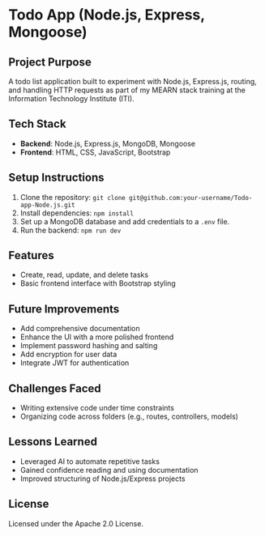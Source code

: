 # Todo App (Node.js, Express, Mongoose)

## Project Purpose

A todo list application built to experiment with Node.js, Express.js, routing, and handling HTTP requests as part of my MEARN stack training at the Information Technology Institute (ITI).

## Tech Stack

- **Backend**: Node.js, Express.js, MongoDB, Mongoose
- **Frontend**: HTML, CSS, JavaScript, Bootstrap

## Setup Instructions

1. Clone the repository: `git clone git@github.com:your-username/Todo-app-Node.js.git`
2. Install dependencies: `npm install`
3. Set up a MongoDB database and add credentials to a `.env` file.
4. Run the backend: `npm run dev`

## Features

- Create, read, update, and delete tasks
- Basic frontend interface with Bootstrap styling

## Future Improvements

- Add comprehensive documentation
- Enhance the UI with a more polished frontend
- Implement password hashing and salting
- Add encryption for user data
- Integrate JWT for authentication

## Challenges Faced

- Writing extensive code under time constraints
- Organizing code across folders (e.g., routes, controllers, models)

## Lessons Learned

- Leveraged AI to automate repetitive tasks
- Gained confidence reading and using documentation
- Improved structuring of Node.js/Express projects

## License

Licensed under the Apache 2.0 License.
